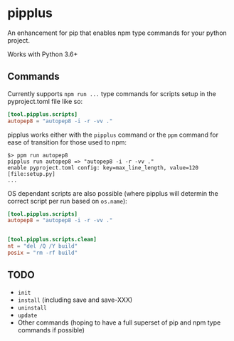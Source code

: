 # pipplus

An enhancement for pip that enables npm type commands for your python project.

Works with Python 3.6+

## Commands

Currently supports `npm run ...` type commands for scripts setup in the pyproject.toml file like so:

```toml
[tool.pipplus.scripts]
autopep8 = "autopep8 -i -r -vv ."
```

pipplus works either with the `pipplus` command or the `ppm` command for ease of transition for those used to npm:

```
$> ppm run autopep8
pipplus run autopep8 => "autopep8 -i -r -vv ."
enable pyproject.toml config: key=max_line_length, value=120
[file:setup.py]
...
```

OS dependant scripts are also possible (where pipplus will determin the correct script per run based on `os.name`):

```toml
[tool.pipplus.scripts]
autopep8 = "autopep8 -i -r -vv ."


[tool.pipplus.scripts.clean]
nt = "del /Q /Y build"
posix = "rm -rf build"
```

## TODO
- `init`
- `install` (including save and save-XXX)
- `uninstall`
- `update`
- Other commands (hoping to have a full superset of pip and npm type commands if possible)
